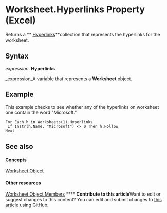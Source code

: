 
# Worksheet.Hyperlinks Property (Excel)

Returns a  ** [Hyperlinks](de28e0af-7a4c-56c3-5fe5-ac47d1654628.md)**collection that represents the hyperlinks for the worksheet.


## Syntax

 _expression_. **Hyperlinks**

 _expression_A variable that represents a  **Worksheet** object.


## Example

This example checks to see whether any of the hyperlinks on worksheet one contain the word "Microsoft."


```
For Each h in Worksheets(1).Hyperlinks 
 If Instr(h.Name, "Microsoft") <> 0 Then h.Follow 
Next
```


## See also


#### Concepts


 [Worksheet Object](182b705e-854a-81cc-a4b0-59b942de55ae.md)
#### Other resources


 [Worksheet Object Members](f8c1afea-1a1c-f5e4-37e3-52c434c8c157.md)
****   **Contribute to this article**Want to edit or suggest changes to this content? You can edit and submit changes to  [this article](https://github.com/jhershey00/VBA_Excel_Test/OpenXMLCon/articles/ac2fe50a-23a0-9982-d448-b18a91092624.md) using GitHub.


